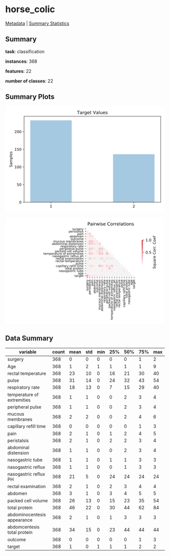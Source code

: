 # horse_colic

[Metadata](metadata.yaml) | [Summary Statistics](summary_stats.csv)

## Summary

**task**: classification

**instances**: 368

**features**: 22

**number of classes**: 22

## Summary Plots

![Labels](label.svg)

![Corr](corr.svg)

## Data Summary

|	variable	|	count	|	mean	|	std	|	min	|	25%	|	50%	|	75%	|	max|
| --- | --- | --- | --- | --- | --- | --- | --- | --- |
|	surgery	|	368	|	0	|	0	|	0	|	0	|	0	|	1	|	2
|	Age	|	368	|	1	|	2	|	1	|	1	|	1	|	1	|	9
|	rectal temperature	|	368	|	23	|	10	|	0	|	16	|	21	|	30	|	40
|	pulse	|	368	|	31	|	14	|	0	|	24	|	32	|	43	|	54
|	respiratory rate	|	368	|	18	|	13	|	0	|	7	|	15	|	29	|	40
|	temperature of extremities	|	368	|	1	|	1	|	0	|	0	|	2	|	3	|	4
|	peripheral pulse	|	368	|	1	|	1	|	0	|	0	|	2	|	3	|	4
|	mucous membranes	|	368	|	2	|	2	|	0	|	0	|	2	|	4	|	6
|	capillary refill time	|	368	|	0	|	0	|	0	|	0	|	0	|	1	|	3
|	pain	|	368	|	2	|	1	|	0	|	1	|	2	|	4	|	5
|	peristalsis	|	368	|	2	|	1	|	0	|	2	|	2	|	3	|	4
|	abdominal distension	|	368	|	1	|	1	|	0	|	0	|	2	|	3	|	4
|	nasogastric tube	|	368	|	1	|	1	|	0	|	1	|	1	|	3	|	3
|	nasogastric reflux	|	368	|	1	|	1	|	0	|	0	|	1	|	3	|	3
|	nasogastric reflux PH	|	368	|	21	|	5	|	0	|	24	|	24	|	24	|	24
|	rectal examination	|	368	|	2	|	1	|	0	|	2	|	3	|	4	|	4
|	abdomen	|	368	|	3	|	1	|	0	|	3	|	4	|	5	|	5
|	packed cell volume	|	368	|	26	|	13	|	0	|	15	|	23	|	35	|	54
|	total protein	|	368	|	46	|	22	|	0	|	30	|	44	|	62	|	84
|	abdominocentesis appearance	|	368	|	2	|	1	|	0	|	1	|	3	|	3	|	3
|	abdomcentesis total protein	|	368	|	34	|	15	|	0	|	23	|	44	|	44	|	44
|	outcome	|	368	|	0	|	0	|	0	|	0	|	0	|	1	|	3
|	target	|	368	|	1	|	0	|	1	|	1	|	1	|	2	|	2
